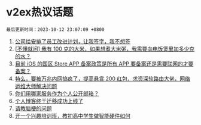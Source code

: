 # v2ex热议话题

`最后更新时间：2023-10-12 23:07:09 +0800`

1. [公司给安排了员工改进计划，让我签字，我不想签](https://www.v2ex.com/t/981210)
1. [[不懂就问] 我有 100 克的大米，如果想煮大米粥，我需要向电饭煲里加多少克的水？](https://www.v2ex.com/t/981333)
1. [目前 iOS 的国区 Store APP 备案政策是所有 APP 要备案还是需要联网的才要备案？](https://www.v2ex.com/t/981180)
1. [特么，要被万兆内网搞疯了，提高悬赏 200 红包，求资深软路由大佬，网络运维大师解决问题](https://www.v2ex.com/t/981144)
1. [你们用哪家服务作为个人公开邮箱？](https://www.v2ex.com/t/981256)
1. [个人博客终于迁移成功上线了](https://www.v2ex.com/t/981227)
1. [请教脑梗的问题](https://www.v2ex.com/t/981198)
1. [开一个兴趣培训班，教初高中学生做智能硬件如何](https://www.v2ex.com/t/981219)

